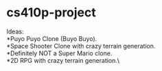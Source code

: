 # cs410p-project


Ideas:\
*Puyo Puyo Clone (Buyo Buyo).\
*Space Shooter Clone with crazy terrain generation.\
*Definitely NOT a Super Mario clone.\
*2D RPG with crazy terrain generation.\
